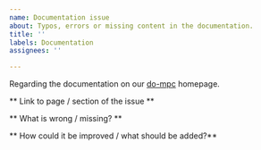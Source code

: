 ```yaml
---
name: Documentation issue
about: Typos, errors or missing content in the documentation.
title: ''
labels: Documentation
assignees: ''

---
```


Regarding the documentation on our [do-mpc](do-mpc.com) homepage.

** Link to page / section of the issue ** 


** What is wrong / missing? **


** How could it be improved / what should be added?**
